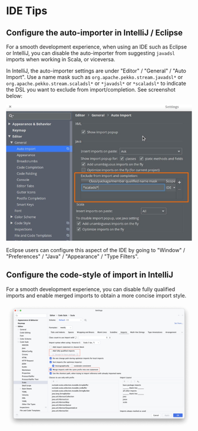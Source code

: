 # IDE Tips 
 
## Configure the auto-importer in IntelliJ / Eclipse 

For a smooth development experience, when using an IDE such as Eclipse or IntelliJ, you can disable the auto-importer from suggesting `javadsl` imports when working in Scala, or viceversa.

In IntelliJ, the auto-importer settings are under "Editor" / "General" / "Auto Import". Use a name mask such as `org.apache.pekko.stream.javadsl*` or `org.apache.pekko.stream.scaladsl*` or `*javadsl*` or `*scaladsl*` to indicate the DSL you want to exclude from import/completion. See screenshot below: 

![idetip-auto-importer-solution.png](../images/idetip-auto-importer-solution.png)

Eclipse users can configure this aspect of the IDE by going to "Window" / "Preferences" / "Java" / "Appearance" / "Type Filters".   

## Configure the code-style of import in IntelliJ

For a smooth development experience, you can disable fully qualified imports and enable merged imports to obtain a more concise import style.

![idetip-not-fully-qualified-import.png](../images/idetip-not-fully-qualified-import.png)
